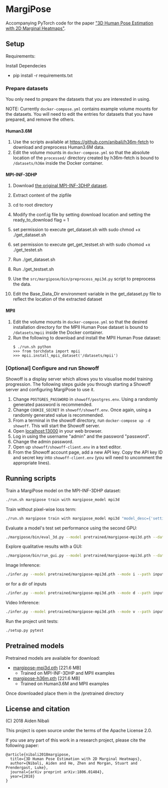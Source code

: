 # MargiPose

Accompanying PyTorch code for the paper
["3D Human Pose Estimation with 2D Marginal Heatmaps"](https://arxiv.org/abs/1806.01484).

## Setup

Requirements:

Install Dependecies
* pip install -r requirements.txt

### Prepare datasets

You only need to prepare the datasets that you are interested in using.

NOTE: Currently `docker-compose.yml` contains example volume mounts for the datasets.
You will need to edit the entries for datasets that you have prepared, and remove
the others.

#### Human3.6M

1. Use the scripts available at https://github.com/anibali/h36m-fetch to download
   and preprocess Human3.6M data.
2. Edit the volume mounts in `docker-compose.yml` so that the absolute location of
   the `processed/` directory created by h36m-fetch is bound to `/datasets/h36m`
   inside the Docker container.

#### MPI-INF-3DHP

1. Download [the original MPI-INF-3DHP dataset](http://gvv.mpi-inf.mpg.de/3dhp-dataset/).
2. Extract content of the zipfile
3. cd to root directory
4. Modify the conf.ig file by setting download location and setting the ready_to_download flag = 1
5. set permission to execute get_dataset.sh with sudo chmod +x ./get_dataset.sh
6. set permission to execute get_get_testset.sh with sudo chomod +x ./get_testet.sh
7. Run ./get_dataset.sh
8. Run ./get_testset.sh

9. Use the `src/margipose/bin/preprocess_mpi3d.py` script to preprocess the data.
11. Edit the Base_Data_Dir environment variable in the get_dataset.py file to reflect the location of the extracted dataset

#### MPII

1. Edit the volume mounts in `docker-compose.yml` so that the desired installation directory
   for the MPII Human Pose dataset is bound to `/datasets/mpii` inside the Docker container.
2. Run the following to download and install the MPII Human Pose dataset:
   ```
   $ ./run.sh python
   >>> from torchdata import mpii
   >>> mpii.install_mpii_dataset('/datasets/mpii')
   ```

### [Optional] Configure and run Showoff

Showoff is a display server which allows you to visualise model training progression.
The following steps guide you through starting a Showoff server and configuring
MargiPose to use it.

1. Change `POSTGRES_PASSWORD` in `showoff/postgres.env`. Using a randomly generated password is
   recommended.
2. Change `COOKIE_SECRET` in `showoff/showoff.env`. Once again, using a randomly generated
   value is recommended.
3. From a terminal in the showoff directory, run `docker-compose up -d showoff`. This will
   start the Showoff server.
4. Open [localhost:13000](http://localhost:13000) in your web browser.
5. Log in using the username "admin" and the password "password".
6. Change the admin password.
7. Open up `showoff/showoff-client.env` in a text editor.
8. From the Showoff account page, add a new API key. Copy the API key ID and secret key
   into `showoff-client.env` (you will need to uncomment the appropriate lines).

## Running scripts

Train a MargiPose model on the MPI-INF-3DHP dataset:

```bash
./run.sh margipose train with margipose_model mpi3d
```

Train without pixel-wise loss term:

```bash
./run.sh margipose train with margipose_model mpi3d "model_desc={'settings': {'pixelwise_loss': None}}"
```

Evaluate a model's test set performance using the second GPU:

```bash
./margipose/bin/eval_3d.py --model pretrained/margipose-mpi3d.pth --dataset mpi3d-test
```

Explore qualitative results with a GUI:

```bash
./margipose/bin/run_gui.py --model pretrained/margipose-mpi3d.pth --dataset mpi3d-test
```

Image Inference:

```bash
./infer.py --model pretrained/margipose-mpi3d.pth --mode i --path inputs/000001.jpg
```
or for a dir of inputs

```bash
./infer.py --model pretrained/margipose-mpi3d.pth --mode d --path inputs/
```

Video Inference:
```bash
./infer.py --model pretrained/margipose-mpi3d.pth --mode v --path inputs/000001.mp4
```

Run the project unit tests:

```bash
./setup.py pytest
```

## Pretrained models

Pretrained models are available for download:

* [margipose-mpi3d.pth](https://cloudstor.aarnet.edu.au/plus/s/fg5CCss8o9PdURs) [221.6 MB]
  * Trained on MPI-INF-3DHP and MPII examples
* [margipose-h36m.pth](https://cloudstor.aarnet.edu.au/plus/s/RisOjU8YwqUXFI7) [221.6 MB]
  * Trained on Human3.6M and MPII examples

Once downloaded place them in the /pretrained directory
## License and citation

(C) 2018 Aiden Nibali

This project is open source under the terms of the Apache License 2.0.

If you use any part of this work in a research project, please cite the following paper:

```
@article{nibali2018margipose,
  title={3D Human Pose Estimation with 2D Marginal Heatmaps},
  author={Nibali, Aiden and He, Zhen and Morgan, Stuart and Prendergast, Luke},
  journal={arXiv preprint arXiv:1806.01484},
  year={2018}
}
```
